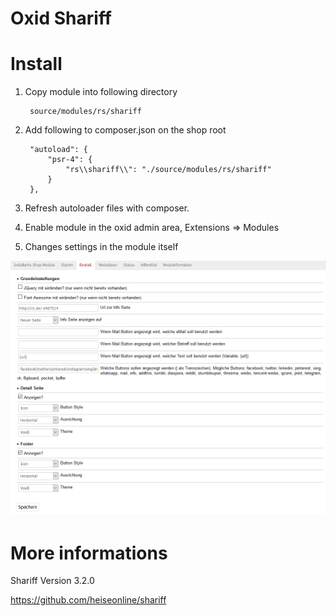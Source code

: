 # Oxid Shariff

# Install

1. Copy module into following directory
        
        source/modules/rs/shariff
        
2. Add following to composer.json on the shop root

        "autoload": {
            "psr-4": {
                "rs\\shariff\\": "./source/modules/rs/shariff"
            }
        },
    
3. Refresh autoloader files with composer.
4. Enable module in the oxid admin area, Extensions => Modules
5. Changes settings in the module itself

![](settings.png)

# More informations

Shariff Version 3.2.0

https://github.com/heiseonline/shariff